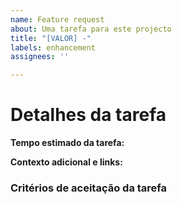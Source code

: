 ```yaml
---
name: Feature request
about: Uma tarefa para este projecto
title: "[VALOR] -"
labels: enhancement
assignees: ''

---
```


# Detalhes da tarefa


**Tempo estimado da tarefa:**


**Contexto adicional e links:**


### Critérios de aceitação da tarefa
